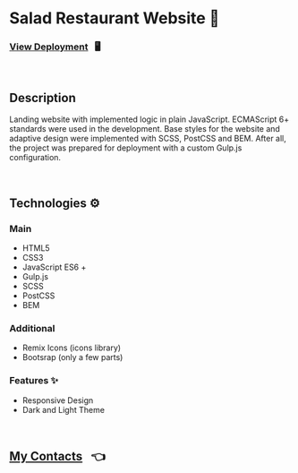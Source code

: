 # Salad Restaurant Website 🥗

### [View Deployment](https://alexandrspevakov.github.io/restaurant-website/) &nbsp; 🖥️

<br/>

## Description
Landing website with implemented logic in plain JavaScript. ECMAScript 6+ standards were used in the development. Base styles for the website and adaptive design were implemented with SCSS, PostCSS and BEM. After all, the project was prepared for deployment with a custom Gulp.js configuration.

<br/>

## Technologies ⚙️

### Main

- HTML5
- CSS3
- JavaScript ES6 +
- Gulp.js
- SCSS
- PostCSS
- BEM

### Additional

- Remix Icons (icons library)
- Bootsrap (only a few parts)

### Features ✨

- Responsive Design
- Dark and Light Theme

<br/>

## [My Contacts](https://github.com/AlexandrSpevakov#contact-me) &nbsp; 👈
